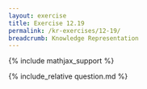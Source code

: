 ```yaml
---
layout: exercise
title: Exercise 12.19
permalink: /kr-exercises/12-19/
breadcrumb: Knowledge Representation
---
```


{% include mathjax_support %}

<div><i class="arrow-up" data-chapter="kr-exercises" data-exercise="ex_19" data-rating="0"></i></div>
{% include_relative question.md %}
